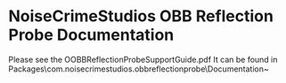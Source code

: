 # NoiseCrimeStudios OBB Reflection Probe Documentation
Please see the OOBBReflectionProbeSupportGuide.pdf
It can be found in Packages\com.noisecrimestudios.obbreflectionprobe\Documentation~
